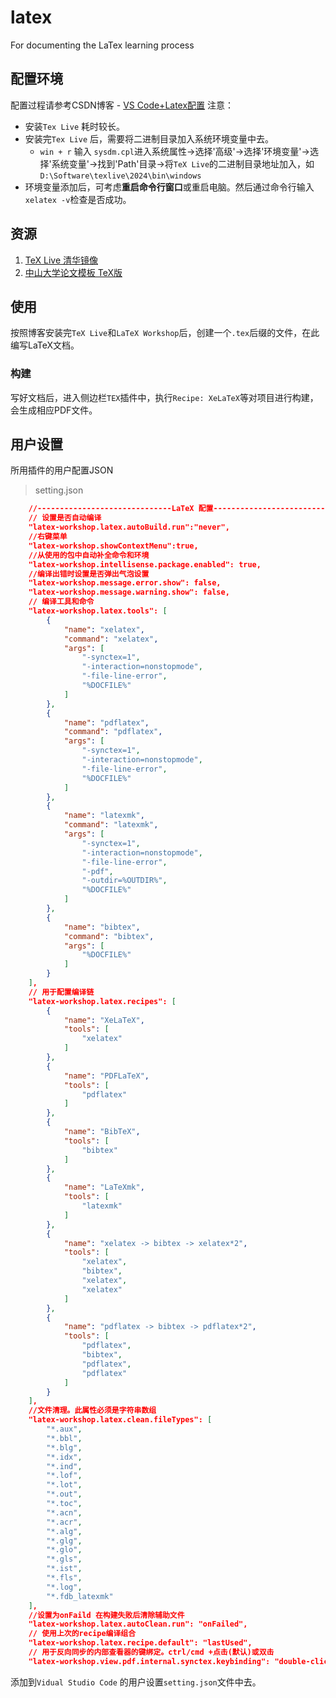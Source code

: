 # latex
For documenting the LaTex learning process

## 配置环境
配置过程请参考CSDN博客 - [VS Code+Latex配置](https://blog.csdn.net/2301_77839359/article/details/143043574)
注意：

+ 安装`Tex Live` 耗时较长。
+ 安装完`Tex Live` 后，需要将二进制目录加入系统环境变量中去。
  +  `win + r` 输入 `sysdm.cpl`进入系统属性->选择'高级'->选择'环境变量'->选择'系统变量'->找到'Path'目录->将`TeX Live`的二进制目录地址加入，如`D:\Software\texlive\2024\bin\windows`
+ 环境变量添加后，可考虑**重启命令行窗口**或重启电脑。然后通过命令行输入`xelatex -v`检查是否成功。

## 资源
1. [TeX Live 清华镜像](https://mirrors.tuna.tsinghua.edu.cn/CTAN/systems/texlive/Images/)
2. [中山大学论文模板 TeX版](https://github.com/SYSU-SCC/sysu-thesis)

## 使用
按照博客安装完`TeX Live`和`LaTeX Workshop`后，创建一个`.tex`后缀的文件，在此编写LaTeX文档。
### 构建
写好文档后，进入侧边栏`TEX`插件中，执行`Recipe: XeLaTeX`等对项目进行构建，会生成相应PDF文件。

## 用户设置

所用插件的用户配置JSON

> setting.json

~~~json
    //------------------------------LaTeX 配置----------------------------------
    // 设置是否自动编译
    "latex-workshop.latex.autoBuild.run":"never",
    //右键菜单
    "latex-workshop.showContextMenu":true,
    //从使用的包中自动补全命令和环境
    "latex-workshop.intellisense.package.enabled": true,
    //编译出错时设置是否弹出气泡设置
    "latex-workshop.message.error.show": false,
    "latex-workshop.message.warning.show": false,
    // 编译工具和命令
    "latex-workshop.latex.tools": [
        {
            "name": "xelatex",
            "command": "xelatex",
            "args": [
                "-synctex=1",
                "-interaction=nonstopmode",
                "-file-line-error",
                "%DOCFILE%"
            ]
        },
        {
            "name": "pdflatex",
            "command": "pdflatex",
            "args": [
                "-synctex=1",
                "-interaction=nonstopmode",
                "-file-line-error",
                "%DOCFILE%"
            ]
        },
        {
            "name": "latexmk",
            "command": "latexmk",
            "args": [
                "-synctex=1",
                "-interaction=nonstopmode",
                "-file-line-error",
                "-pdf",
                "-outdir=%OUTDIR%",
                "%DOCFILE%"
            ]
        },
        {
            "name": "bibtex",
            "command": "bibtex",
            "args": [
                "%DOCFILE%"
            ]
        }
    ],
    // 用于配置编译链
    "latex-workshop.latex.recipes": [
        {
            "name": "XeLaTeX",
            "tools": [
                "xelatex"
            ]
        },
        {
            "name": "PDFLaTeX",
            "tools": [
                "pdflatex"
            ]
        },
        {
            "name": "BibTeX",
            "tools": [
                "bibtex"
            ]
        },
        {
            "name": "LaTeXmk",
            "tools": [
                "latexmk"
            ]
        },
        {
            "name": "xelatex -> bibtex -> xelatex*2",
            "tools": [
                "xelatex",
                "bibtex",
                "xelatex",
                "xelatex"
            ]
        },
        {
            "name": "pdflatex -> bibtex -> pdflatex*2",
            "tools": [
                "pdflatex",
                "bibtex",
                "pdflatex",
                "pdflatex"
            ]
        }
    ],
    //文件清理。此属性必须是字符串数组
    "latex-workshop.latex.clean.fileTypes": [
        "*.aux",
        "*.bbl",
        "*.blg",
        "*.idx",
        "*.ind",
        "*.lof",
        "*.lot",
        "*.out",
        "*.toc",
        "*.acn",
        "*.acr",
        "*.alg",
        "*.glg",
        "*.glo",
        "*.gls",
        "*.ist",
        "*.fls",
        "*.log",
        "*.fdb_latexmk"
    ],
    //设置为onFaild 在构建失败后清除辅助文件
    "latex-workshop.latex.autoClean.run": "onFailed",
    // 使用上次的recipe编译组合
    "latex-workshop.latex.recipe.default": "lastUsed",
    // 用于反向同步的内部查看器的键绑定。ctrl/cmd +点击(默认)或双击
    "latex-workshop.view.pdf.internal.synctex.keybinding": "double-click",
~~~

添加到`Vidual Studio Code` 的用户设置`setting.json`文件中去。